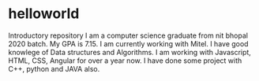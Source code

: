 # helloworld
Introductory repository
I am a computer science graduate from nit bhopal 2020 batch. My GPA is 7.15. I am currently working with Mitel. I have good knowlege of Data structures and Algorithms. I am working with Javascript, HTML, CSS, Angular for over a year now. I have done some project with C++, python and JAVA also.

